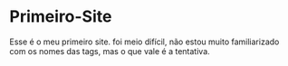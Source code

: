 # Primeiro-Site
Esse é o meu primeiro site. foi meio difícil, não estou muito familiarizado com os nomes das tags, mas o que vale é a tentativa.
